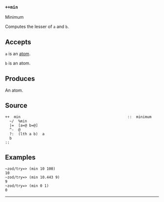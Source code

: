 ### `++min`

Minimum

Computes the lesser of `a` and `b`.

Accepts
-------

`a` is an [atom]().

`b` is an atom.

Produces
--------

An atom.

Source
------

    ++  min                                                 ::  minimum
      ~/  %min
      |=  [a=@ b=@]
      ^-  @
      ?:  (lth a b)  a
      b
    ::

Examples
--------

    ~zod/try=> (min 10 100)
    10
    ~zod/try=> (min 10.443 9)
    9
    ~zod/try=> (min 0 1)
    0



***
